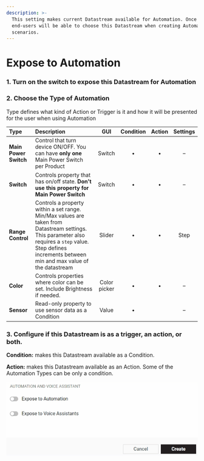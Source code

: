 ```yaml
---
description: >-
  This setting makes current Datastream available for Automation. Once enabled,
  end-users will be able to choose this Datastream when creating Automation
  scenarios.
---
```


# Expose to Automation

### 1. Turn on the switch to expose this Datastream for Automation

### 2. Choose the Type of Automation

Type defines what kind of Action or Trigger is it and how it will be presented for the user when using Automation

| Type | Description | GUI | Condition | Action | Settings |
| :--- | :--- | :---: | :---: | :---: | :---: |
| **Main Power Switch** | Control that turn device ON/OFF. You can have **only one** Main Power Switch per Product | Switch | • | • | – |
| **Switch** | Controls property that has on/off state. **Don't use this property for Main Power Switch** | Switch | • | • | – |
| **Range Control** | Controls a property within a set range. Min/Max values are taken from Datastream settings. This parameter also requires a `step` value. Step defines increments between min and max value of the datastream | Slider | • | • | Step |
| **Color** | Controls properties where color can be set. Include Brightness if needed. | Color picker | • | • | – |
| **Sensor** | Read-only property to use sensor data as a Condition | Value | • |  | – |

### 3. Configure if this Datastream is as a trigger, an action, or both.

**Condition:** makes this Datastream available as a Condition.

**Action:** makes this Datastream available as an Action. Some of the Automation Types can be only a condition.

![](../../../../.gitbook/assets/expose_to_auto.gif)



